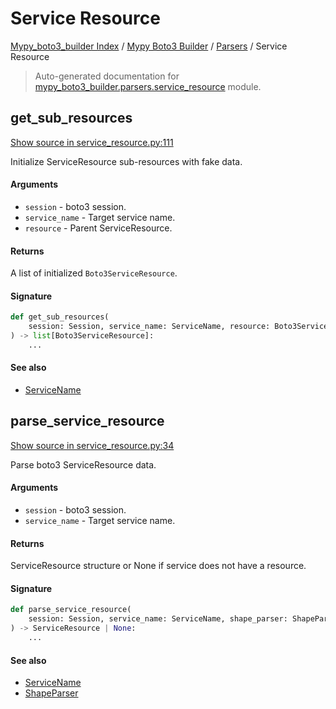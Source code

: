 # Service Resource

[Mypy_boto3_builder Index](../../README.md#mypy_boto3_builder-index) /
[Mypy Boto3 Builder](../index.md#mypy-boto3-builder) /
[Parsers](./index.md#parsers) /
Service Resource

> Auto-generated documentation for [mypy_boto3_builder.parsers.service_resource](https://github.com/youtype/mypy_boto3_builder/blob/main/mypy_boto3_builder/parsers/service_resource.py) module.

## get_sub_resources

[Show source in service_resource.py:111](https://github.com/youtype/mypy_boto3_builder/blob/main/mypy_boto3_builder/parsers/service_resource.py#L111)

Initialize ServiceResource sub-resources with fake data.

#### Arguments

- `session` - boto3 session.
- `service_name` - Target service name.
- `resource` - Parent ServiceResource.

#### Returns

A list of initialized `Boto3ServiceResource`.

#### Signature

```python
def get_sub_resources(
    session: Session, service_name: ServiceName, resource: Boto3ServiceResource
) -> list[Boto3ServiceResource]:
    ...
```

#### See also

- [ServiceName](../service_name.md#servicename)



## parse_service_resource

[Show source in service_resource.py:34](https://github.com/youtype/mypy_boto3_builder/blob/main/mypy_boto3_builder/parsers/service_resource.py#L34)

Parse boto3 ServiceResource data.

#### Arguments

- `session` - boto3 session.
- `service_name` - Target service name.

#### Returns

ServiceResource structure or None if service does not have a resource.

#### Signature

```python
def parse_service_resource(
    session: Session, service_name: ServiceName, shape_parser: ShapeParser
) -> ServiceResource | None:
    ...
```

#### See also

- [ServiceName](../service_name.md#servicename)
- [ShapeParser](./shape_parser.md#shapeparser)
